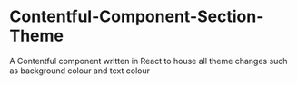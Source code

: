 # Contentful-Component-Section-Theme

A Contentful component written in React to house all theme changes such as background colour and text colour
